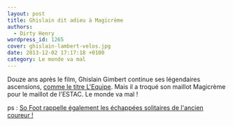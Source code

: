 ```yaml
---
layout: post
title: Ghislain dit adieu à Magicrème
authors:
  - Dirty Henry
wordpress_id: 1265
cover: ghislain-lambert-velos.jpg
date: 2013-12-02 17:17:18 +0100
category: Le monde va mal
---
```


Douze ans après le film, Ghislain Gimbert continue ses légendaires ascensions,
[comme le titre L'Equipe][2]. Mais il a troqué son maillot Magicrème pour le
maillot de l'ESTAC. Le monde va mal !

ps : [So Foot rappelle également les échappées solitaires de l'ancien
coureur !][1]

[1]:
  https://www.sofoot.com/articles/metz-taille-patron-angers-est-marron-france-ligue-2-15e-journee
[2]:
  https://www.lequipe.fr/Football/Actualites/L-ascension-de-ghislain-gimbert/420811
